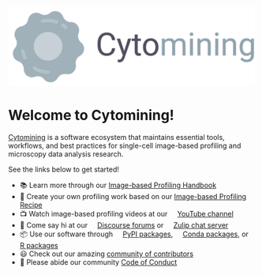<!-- image below uses picture tag as per GitHub documentation for light or dark mode compatibility. See: https://docs.github.com/en/get-started/writing-on-github/getting-started-with-writing-and-formatting-on-github/basic-writing-and-formatting-syntax#specifying-the-theme-an-image-is-shown-to -->
<picture>
  <source media="(prefers-color-scheme: dark)" srcset="https://raw.githubusercontent.com/cytomining/.github/main/profile/logo/with-text-for-dark-bg.png?raw=true">
  <img alt="Cytomining organization logo" src="https://raw.githubusercontent.com/cytomining/.github/main/profile/logo/with-text-for-light-bg.png?raw=true" style="max-width:100%;" width="500">
</picture>

# Welcome to Cytomining!

[Cytomining](https://github.com/cytomining) is a software ecosystem that maintains essential tools, workflows, and best practices for single-cell image-based profiling and microscopy data analysis research.

See the links below to get started!

- 📚 Learn more through our [Image-based Profiling Handbook](https://cytomining.github.io/profiling-handbook)
- 🍲 Create your own profiling work based on our [Image-based Profiling Recipe](https://github.com/cytomining/profiling-recipe)
- 📺 Watch image-based profiling videos at our <img width="12" height="12" src="https://cdn.simpleicons.org/youtube/black"> [YouTube channel](https://www.youtube.com/@cytodata482)
- 👋 Come say hi at our <img width="12" height="12" src="https://cdn.simpleicons.org/discourse/black">  [Discourse forums](https://forum.image.sc/ )  or <img width="12" height="12" src="https://cdn.simpleicons.org/zulip/black"> [Zulip chat server](https://imagesc.zulipchat.com/)
- 📦 Use our software through <img width="12" height="12" src="https://cdn.simpleicons.org/python/black"> [PyPI packages](https://pypi.org/org/Waylab/), <img width="12" height="12" src="https://cdn.simpleicons.org/anaconda/black"> [Conda packages](https://github.com/cytomining/.github/blob/main/profile/conda_packages.md), or <img width="12" height="12" src="https://cdn.simpleicons.org/r/black"> [R packages](https://github.com/cytomining/.github/blob/main/profile/r_packages.md)
- 😃 Check out our amazing [community of contributors](https://github.com/orgs/cytomining/people)
- 🌈 Please abide our community [Code of Conduct](https://github.com/cytomining/.github/blob/main/CODE_OF_CONDUCT.md)
